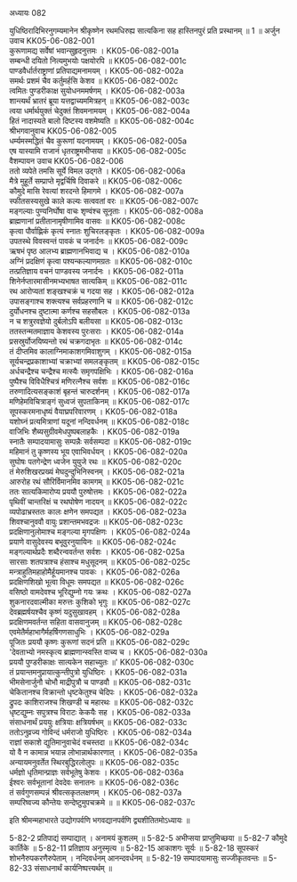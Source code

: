 अध्यायः 082

युधिष्ठिरादिभिरनुगम्यमानेन श्रीकृष्णेन रथमधिरुह्य सात्यकिना सह हास्तिनपुरं प्रति प्रस्थानम् ॥ 1 ॥
अर्जुन उवाच 	KK05-06-082-001  
कुरूणामद्य सर्वेषां भवान्सुहृदनुत्तमः ।	KK05-06-082-001a  
सम्बन्धी दयितो नित्यमुभयोः पक्षयोरपि ॥	KK05-06-082-001c  
पाण्डवैर्धार्तराष्ट्राणां प्रतिपाद्यमनामयम् ।	KK05-06-082-002a  
समर्थः प्रशमं चैव कर्तुमर्हसि केशव ॥	KK05-06-082-002c  
त्वमितः पुण्डरीकाक्ष सुयोधनममर्षणम् ।	KK05-06-082-003a  
शान्त्यर्थं भ्रातरं ब्रूया यत्तद्वाच्यममित्रहन् ॥	KK05-06-082-003c  
त्वया धर्मार्थयुक्तं चेदुक्तं शिवमनामयम् ।	KK05-06-082-004a  
हितं नादास्यते बालो दिष्टस्य वशमेष्यति ॥	KK05-06-082-004c  
श्रीभगवानुवाच 	KK05-06-082-005  
धर्म्यमस्मद्धितं चैव कुरूणां यदनामयम् ।	KK05-06-082-005a  
एष यास्यामि राजानं धृतराष्ट्रमभीप्सया ॥	KK05-06-082-005c  
वैशम्पायन उवाच 	KK05-06-082-006  
ततो व्यपेते तमसि सूर्ये विमल उद्गते ।	KK05-06-082-006a  
मैत्रे मुहूर्ते सम्प्राप्ते मृद्वर्चिषि दिवाकरे ॥	KK05-06-082-006c  
कौमुदे मासि रेवत्यां शरदन्ते हिमागमे ।	KK05-06-082-007a  
स्फीतसस्यसुखे काले कल्यः सत्ववतां वरः ॥	KK05-06-082-007c  
मङ्गल्याः पुण्यनिर्घोषा वाचः शृण्वंश्च सूनृताः ।	KK05-06-082-008a  
ब्राह्मणानां प्रतीतानामृषीणामिव वासवः ॥	KK05-06-082-008c  
कृत्वा पौर्वाह्णिकं कृत्यं स्नातः शुचिरलङ्कृतः ।	KK05-06-082-009a  
उपतस्थे विवस्वन्तं पावकं च जनार्दनः ॥	KK05-06-082-009c  
ऋषभं पृष्ठ आलभ्य ब्राह्मणानभिवाद्य च ।	KK05-06-082-010a  
अग्निं प्रदक्षिणं कृत्वा पश्यन्कल्याणमग्रतः ॥	KK05-06-082-010c  
तत्प्रतिज्ञाय वचनं पाण्डवस्य जनार्दनः ।	KK05-06-082-011a  
शिनेर्नप्तारमासीनमभ्यभाषत सात्यकिम् ॥	KK05-06-082-011c  
रथ आरोप्यतां शङ्खश्चक्रं च गदया सह ।	KK05-06-082-012a  
उपासङ्गाश्च शक्त्यश्च सर्वप्रहरणानि च ॥	KK05-06-082-012c  
दुर्योधनश्च दुष्टात्मा कर्णश्च सहसौबलः ।	KK05-06-082-013a  
न च शत्रुरवज्ञेयो दुर्बलोऽपि बलीयसा ॥	KK05-06-082-013c  
ततस्तन्मतमाज्ञाय केशवस्य पुरःसराः ।	KK05-06-082-014a  
प्रसस्रुर्योजयिष्यन्तो रथं चक्रगदाभृतः ॥	KK05-06-082-014c  
तं दीप्तमिव कालाग्निमाकाशगमिवाशुगम् ।	KK05-06-082-015a  
सूर्यचन्द्रप्रकाशाभ्यां चक्राभ्यां समलङ्कृतम् ॥	KK05-06-082-015c  
अर्धचन्द्रैश्च चन्द्रैश्च मत्स्यैः समृगपक्षिभिः ।	KK05-06-082-016a  
पुष्पैश्च विविधैश्चित्रं मणिरत्नैश्च सर्वशः ॥	KK05-06-082-016c  
तरुणादित्यसङ्काशं बृहन्तं चारुदर्शनम् ।	KK05-06-082-017a  
मणिहेमविचित्राङ्गं सुध्वजं सुपताकिनम् ॥	KK05-06-082-017c  
सूपस्करमनाधृष्यं वैयाघ्रपरिवारणम् ।	KK05-06-082-018a  
यशोघ्नं प्रत्यमित्राणां यदूनां नन्दिवर्धनम् ॥	KK05-06-082-018c  
वाजिभिः शैब्यसुग्रीवमेधपुष्पबलाहकैः ।	KK05-06-082-019a  
स्नातैः सम्पादयामासुः सम्पन्नैः सर्वसम्पदा ॥	KK05-06-082-019c  
महिमानं तु कृष्णस्य भूय एवाभिवर्धयन् ।	KK05-06-082-020a  
सुघोषः पतगेन्द्रेण ध्वजेन युयुजे रथः ॥	KK05-06-082-020c  
तं मेरुशिखरप्रख्यं मेघदुन्दुभिनिस्वनम् ।	KK05-06-082-021a  
आरुरोह रथं सौरिर्विमानमिव कामगम् ॥	KK05-06-082-021c  
ततः सात्यकिमारोप्य प्रययौ पुरुषोत्तमः ।	KK05-06-082-022a  
पृथिवीं चान्तरिक्षं च रथघोषेण नादयन् ॥	KK05-06-082-022c  
व्यपोढाभ्रस्ततः कालः क्षणेन समपद्यत ।	KK05-06-082-023a  
शिवश्चानुववौ वायुः प्रशान्तमभवद्रजः ॥	KK05-06-082-023c  
प्रदक्षिणानुलोमाश्च मङ्गल्या मृगपक्षिणः ।	KK05-06-082-024a  
प्रयाणे वासुदेवस्य बभूवुरनुयायिनः ॥	KK05-06-082-024c  
मङ्गल्यार्थप्रदैः शब्दैरन्ववर्तन्त सर्वशः ।	KK05-06-082-025a  
सारसाः शतपत्राश्च हंसाश्च मधुसूदनम् ॥	KK05-06-082-025c  
मन्त्राहुतिमहाहोमैर्हूयमानश्च पावकः ।	KK05-06-082-026a  
प्रदक्षिणशिखो भूत्वा विधूमः समपद्यत ॥	KK05-06-082-026c  
वसिष्ठो वामदेवश्च भूरिद्युम्नो गयः क्रथः ।	KK05-06-082-027a  
शुकनारदवाल्मीका मरुत्तः कुशिको भृगुः ॥	KK05-06-082-027c  
देवब्रह्मर्षयश्चैव कृष्णं यदुसुखावहम् ।	KK05-06-082-028a  
प्रदक्षिणमवर्तन्त सहिता वासवानुजम् ॥	KK05-06-082-028c  
एवमेतैर्महाभागैर्महर्षिगणसाधुभिः ।	KK05-06-082-029a  
पूजितः प्रययौ कृष्णः कुरूणां सदनं प्रति ॥	KK05-06-082-029c  
\'देवताभ्यो नमस्कृत्य ब्राह्मणान्स्वस्ति वाच्य च ।	KK05-06-082-030a  
प्रययौ पुण्डरीकाक्षः सात्यकेन सहाच्युतः ॥\'	KK05-06-082-030c  
तं प्रयान्तमनुप्रायात्कुन्तीपुत्रो युधिष्ठिरः ।	KK05-06-082-031a  
भीमसेनार्जुनौ चोभौ माद्रीपुत्रौ च पाण्डवौ ॥	KK05-06-082-031c  
चेकितानश्च विक्रान्तो धृष्टकेतुश्च चेदिपः ।	KK05-06-082-032a  
द्रुपदः काशिराजश्च शिखण्डी च महारथः ॥	KK05-06-082-032c  
धृष्टद्युम्नः सपुत्रश्च विराटः केकयैः सह ।	KK05-06-082-033a  
संसाधनार्थं प्रययुः क्षत्रियाः क्षत्रियर्षभम् ॥	KK05-06-082-033c  
ततोऽनुव्रज्य गोविन्दं धर्मराजो युधिष्ठिरः ।	KK05-06-082-034a  
राज्ञां सकाशे द्युतिमानुवाचेदं वचस्तदा ॥	KK05-06-082-034c  
यो वै न कामान्न भयान्न लोभान्नार्थकारणात् ।	KK05-06-082-035a  
अन्यायमनुवर्तेत स्थिरबुद्धिरलोलुपः ॥	KK05-06-082-035c  
धर्मज्ञो धृतिमान्प्राज्ञः सर्वभूतेषु केशवः ।	KK05-06-082-036a  
ईश्वरः सर्वभूतानां देवदेवः सनातनः ॥	KK05-06-082-036c  
तं सर्वगुणसम्पन्नं श्रीवत्सकृतलक्षणम् ।	KK05-06-082-037a  
सम्परिष्वज्य कौन्तेयः सन्देष्टुमुपचक्रमे ॥ ॥	KK05-06-082-037c  

इति श्रीमन्महाभारते उद्योगपर्वणि भगवद्यानपर्वणि द्व्यशीतितमोऽध्यायः ॥

5-82-2 प्रतिपाद्यं सम्पाद्यात् । अनामयं कुशलम् ॥ 5-82-5 अभीप्सया प्राप्तुमिच्छया ॥ 5-82-7 कौमुदे कार्तिके ॥ 5-82-11 प्रतिज्ञाय अनुस्मृत्य ॥ 5-82-15 आकाशगः सूर्यः ॥ 5-82-18 सूपस्करं शोभनैरुपकरणैरुपेताम् । नन्दिवर्धनम् आनन्दवर्धनम् ॥ 5-82-19 सम्पादयामासुः सज्जीकृतवन्तः ॥ 5-82-33 संसाधनार्थं कार्यनिष्पत्त्यर्थम् ॥ 
